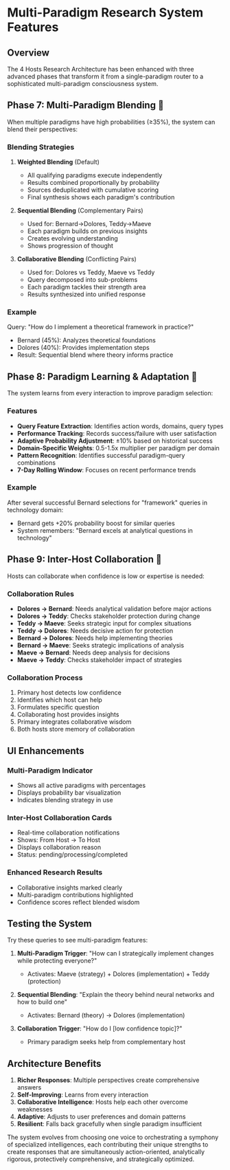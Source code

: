 # Multi-Paradigm Research System Features

## Overview

The 4 Hosts Research Architecture has been enhanced with three advanced phases that transform it from a single-paradigm router to a sophisticated multi-paradigm consciousness system.

## Phase 7: Multi-Paradigm Blending 🔀

When multiple paradigms have high probabilities (≥35%), the system can blend their perspectives:

### Blending Strategies

1. **Weighted Blending** (Default)
   - All qualifying paradigms execute independently
   - Results combined proportionally by probability
   - Sources deduplicated with cumulative scoring
   - Final synthesis shows each paradigm's contribution

2. **Sequential Blending** (Complementary Pairs)
   - Used for: Bernard→Dolores, Teddy→Maeve
   - Each paradigm builds on previous insights
   - Creates evolving understanding
   - Shows progression of thought

3. **Collaborative Blending** (Conflicting Pairs)
   - Used for: Dolores vs Teddy, Maeve vs Teddy
   - Query decomposed into sub-problems
   - Each paradigm tackles their strength area
   - Results synthesized into unified response

### Example
Query: "How do I implement a theoretical framework in practice?"
- Bernard (45%): Analyzes theoretical foundations
- Dolores (40%): Provides implementation steps
- Result: Sequential blend where theory informs practice

## Phase 8: Paradigm Learning & Adaptation 🧠

The system learns from every interaction to improve paradigm selection:

### Features
- **Query Feature Extraction**: Identifies action words, domains, query types
- **Performance Tracking**: Records success/failure with user satisfaction
- **Adaptive Probability Adjustment**: ±10% based on historical success
- **Domain-Specific Weights**: 0.5-1.5x multiplier per paradigm per domain
- **Pattern Recognition**: Identifies successful paradigm-query combinations
- **7-Day Rolling Window**: Focuses on recent performance trends

### Example
After several successful Bernard selections for "framework" queries in technology domain:
- Bernard gets +20% probability boost for similar queries
- System remembers: "Bernard excels at analytical questions in technology"

## Phase 9: Inter-Host Collaboration 🤝

Hosts can collaborate when confidence is low or expertise is needed:

### Collaboration Rules
- **Dolores → Bernard**: Needs analytical validation before major actions
- **Dolores → Teddy**: Checks stakeholder protection during change
- **Teddy → Maeve**: Seeks strategic input for complex situations
- **Teddy → Dolores**: Needs decisive action for protection
- **Bernard → Dolores**: Needs help implementing theories
- **Bernard → Maeve**: Seeks strategic implications of analysis
- **Maeve → Bernard**: Needs deep analysis for decisions
- **Maeve → Teddy**: Checks stakeholder impact of strategies

### Collaboration Process
1. Primary host detects low confidence
2. Identifies which host can help
3. Formulates specific question
4. Collaborating host provides insights
5. Primary integrates collaborative wisdom
6. Both hosts store memory of collaboration

## UI Enhancements

### Multi-Paradigm Indicator
- Shows all active paradigms with percentages
- Displays probability bar visualization
- Indicates blending strategy in use

### Inter-Host Collaboration Cards
- Real-time collaboration notifications
- Shows: From Host → To Host
- Displays collaboration reason
- Status: pending/processing/completed

### Enhanced Research Results
- Collaborative insights marked clearly
- Multi-paradigm contributions highlighted
- Confidence scores reflect blended wisdom

## Testing the System

Try these queries to see multi-paradigm features:

1. **Multi-Paradigm Trigger**: "How can I strategically implement changes while protecting everyone?"
   - Activates: Maeve (strategy) + Dolores (implementation) + Teddy (protection)

2. **Sequential Blending**: "Explain the theory behind neural networks and how to build one"
   - Activates: Bernard (theory) → Dolores (implementation)

3. **Collaboration Trigger**: "How do I [low confidence topic]?"
   - Primary paradigm seeks help from complementary host

## Architecture Benefits

1. **Richer Responses**: Multiple perspectives create comprehensive answers
2. **Self-Improving**: Learns from every interaction
3. **Collaborative Intelligence**: Hosts help each other overcome weaknesses
4. **Adaptive**: Adjusts to user preferences and domain patterns
5. **Resilient**: Falls back gracefully when single paradigm insufficient

The system evolves from choosing one voice to orchestrating a symphony of specialized intelligences, each contributing their unique strengths to create responses that are simultaneously action-oriented, analytically rigorous, protectively comprehensive, and strategically optimized.